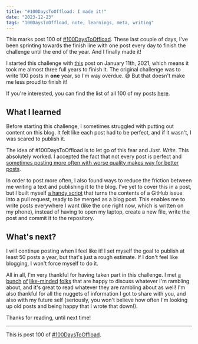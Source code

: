 ```yaml
---
title: "#100DaysToOffload: I made it!"
date: "2023-12-23"
tags: "100DaysToOffload, note, learnings, meta, writing"
---
```


This marks post 100 of [#100DaysToOffload](https://100daystooffload.com). These last couple of days, I've been sprinting towards the finish line with one post every day to finish the challenge until the end of the year. And I finally made it!

I started this challenge with [this](https://garrit.xyz/posts/2021-01-11-100daystooffload) post on January 11th, 2021, which means it took me almost three full years to finish it. The original challenge was to write 100 posts in **one** year, so I'm way overdue. 😅 But that doesn't make me less proud to finish it!

If you're interested, you can find the list of all 100 of my posts [here](https://garrit.xyz/posts?tags=100DaysToOffload).

## What I learned

Before starting this challenge, I sometimes struggled with putting out content on this blog. It felt like each post had to be perfect, and if it wasn't, I was scared to publish it.

The idea of #100DaysToOffload is to let go of this fear and *Just. Write.* This absolutely worked. I accepted the fact that not every post is perfect and [sometimes posting more often with worse quality makes way for better posts](https://garrit.xyz/posts/2023-04-01-quality-vs.-quantity).

In order to post more often, I also found ways to reduce the friction between me writing a text and publishing it to the blog. I've yet to cover this in a post, but I built myself [a handy script](https://github.com/garritfra/garrit.xyz/blob/main/.github/workflows/publish_via_issue.yaml) that turns the contents of a GitHub issue into a pull request, ready to be merged as a blog post. This enables me to write posts everywhere I want (like the one right now, which is written on my phone), instead of having to open my laptop, create a new file, write the post and commit it to the repository.

## What's next?

I will continue posting when I feel like it! I set myself the goal to publish at least 50 posts a year, but that's just a rough estimate. If I don't feel like blogging, I won't force myself to do it.

All in all, I'm very thankful for having taken part in this challenge. I met [a](https://kevquirk.com/) [bunch](https://joelchrono.xyz/) [of](https://claytonerrington.com/) [like-minded](https://dougbelshaw.com/) [folks](https://jlelse.blog/) that are happy to discuss whatever I'm rambling about, and it's great to read whatever they are rambling about as well! I'm also thankful for all the nuggets of information I got to share with you, and also with my future self (seriously, you won't believe how often I'm looking up old posts and being happy that I wrote that down!).

Thanks for reading, until next time!

---

This is post 100 of [#100DaysToOffload](https://100daystooffload.com/).

